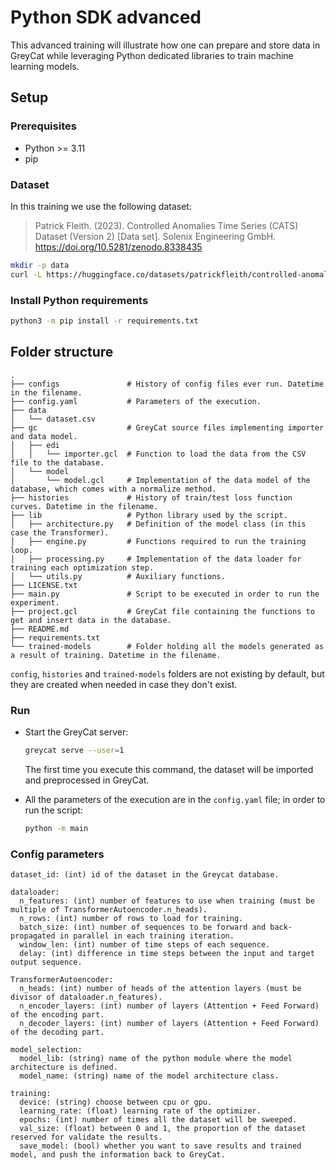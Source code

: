 # Python SDK advanced

This advanced training will illustrate how one can prepare and store data in GreyCat while leveraging Python dedicated libraries to train machine learning models.

## Setup

### Prerequisites

- Python >= 3.11
- pip

### Dataset

In this training we use the following dataset:

> Patrick Fleith. (2023). Controlled Anomalies Time Series (CATS) Dataset (Version 2) [Data set]. Solenix Engineering GmbH. https://doi.org/10.5281/zenodo.8338435

```bash
mkdir -p data
curl -L https://huggingface.co/datasets/patrickfleith/controlled-anomalies-time-series-dataset/resolve/main/data.csv > data/dataset.csv
```

### Install Python requirements

```bash
python3 -m pip install -r requirements.txt
```

## Folder structure

```
.
├── configs               # History of config files ever run. Datetime in the filename.
├── config.yaml           # Parameters of the execution.
├── data
│   └── dataset.csv
├── gc                    # GreyCat source files implementing importer and data model.
│   ├── edi
│   │   └── importer.gcl  # Function to load the data from the CSV file to the database.
│   └── model
│       └── model.gcl     # Implementation of the data model of the database, which comes with a normalize method.
├── histories             # History of train/test loss function curves. Datetime in the filename.
├── lib                   # Python library used by the script.
│   ├── architecture.py   # Definition of the model class (in this case the Transformer).
│   ├── engine.py         # Functions required to run the training loop.
│   ├── processing.py     # Implementation of the data loader for training each optimization step.
│   └── utils.py          # Auxiliary functions.
├── LICENSE.txt
├── main.py               # Script to be executed in order to run the experiment.
├── project.gcl           # GreyCat file containing the functions to get and insert data in the database.
├── README.md
├── requirements.txt
└── trained-models        # Folder holding all the models generated as a result of training. Datetime in the filename.
```

`config`, `histories` and `trained-models` folders are not existing by default, but they are created when needed in case they don't exist.

### Run

- Start the GreyCat server:
  ```bash
  greycat serve --user=1
  ```
  The first time you execute this command, the dataset will be imported and preprocessed in GreyCat.

- All the parameters of the execution are in the `config.yaml` file; in order to run the script:
  ```bash
  python -m main
  ```

### Config parameters
```
dataset_id: (int) id of the dataset in the Greycat database.

dataloader:
  n_features: (int) number of features to use when training (must be multiple of TransformerAutoencoder.n_heads).
  n_rows: (int) number of rows to load for training.
  batch_size: (int) number of sequences to be forward and back-propagated in parallel in each training iteration.
  window_len: (int) number of time steps of each sequence.
  delay: (int) difference in time steps between the input and target output sequence.

TransformerAutoencoder:
  n_heads: (int) number of heads of the attention layers (must be divisor of dataloader.n_features).
  n_encoder_layers: (int) number of layers (Attention + Feed Forward) of the encoding part.
  n_decoder_layers: (int) number of layers (Attention + Feed Forward) of the decoding part.

model_selection:
  model_lib: (string) name of the python module where the model architecture is defined.
  model_name: (string) name of the model architecture class.

training:
  device: (string) choose between cpu or gpu.
  learning_rate: (float) learning rate of the optimizer.
  epochs: (int) number of times all the dataset will be sweeped.
  val_size: (float) between 0 and 1, the proportion of the dataset reserved for validate the results.
  save_model: (bool) whether you want to save results and trained model, and push the information back to GreyCat.
```
